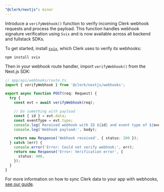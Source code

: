 ```yaml
---
"@clerk/nextjs": minor
---
```


Introduce a `verifyWebhook()` function to verify incoming Clerk webhook requests and process the payload. This function handles webhook signature verification using `Svix` and is now available across all backend and fullstack SDKs.

To get started, install [`svix`](https://www.npmjs.com/package/svix), which Clerk uses to verify its webhooks:

```shell
npm install svix
```

Then in your webhook route handler, import `verifyWebhook()` from the Next.js SDK:

```ts
// app/api/webhooks/route.ts
import { verifyWebhook } from '@clerk/nextjs/webhooks';

export async function POST(req: Request) {
  try {
    const evt = await verifyWebhook(req);

    // Do something with payload
    const { id } = evt.data;
    const eventType = evt.type;
    console.log(`Received webhook with ID ${id} and event type of ${eventType}`);
    console.log('Webhook payload:', body);

    return new Response('Webhook received', { status: 200 });
  } catch (err) {
    console.error('Error: Could not verify webhook:', err);
    return new Response('Error: Verification error', {
      status: 400,
    });
  }
}
```

For more information on how to sync Clerk data to your app with webhooks, [see our guide](https://clerk.com/docs/webhooks/sync-data).